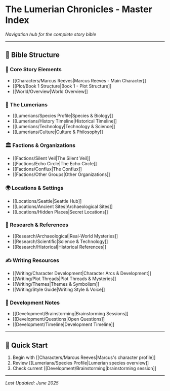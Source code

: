 # The Lumerian Chronicles - Master Index

*Navigation hub for the complete story bible*

---

## 📁 Bible Structure

### 🎯 Core Story Elements
- [[Characters/Marcus Reeves|Marcus Reeves - Main Character]]
- [[Plot/Book 1 Structure|Book 1 - Plot Structure]]
- [[World/Overview|World Overview]]

### 🧬 The Lumerians
- [[Lumerians/Species Profile|Species & Biology]]
- [[Lumerians/History Timeline|Historical Timeline]]
- [[Lumerians/Technology|Technology & Science]]
- [[Lumerians/Culture|Culture & Philosophy]]

### 🏛️ Factions & Organizations
- [[Factions/Silent Veil|The Silent Veil]]
- [[Factions/Echo Circle|The Echo Circle]]
- [[Factions/Conflux|The Conflux]]
- [[Factions/Other Groups|Other Organizations]]

### 🌍 Locations & Settings
- [[Locations/Seattle|Seattle Hub]]
- [[Locations/Ancient Sites|Archaeological Sites]]
- [[Locations/Hidden Places|Secret Locations]]

### 🔬 Research & References
- [[Research/Archaeological|Real-World Mysteries]]
- [[Research/Scientific|Science & Technology]]
- [[Research/Historical|Historical References]]

### ✍️ Writing Resources
- [[Writing/Character Development|Character Arcs & Development]]
- [[Writing/Plot Threads|Plot Threads & Mysteries]]
- [[Writing/Themes|Themes & Symbolism]]
- [[Writing/Style Guide|Writing Style & Voice]]

### 💭 Development Notes
- [[Development/Brainstorming|Brainstorming Sessions]]
- [[Development/Questions|Open Questions]]
- [[Development/Timeline|Development Timeline]]

---

## 🚀 Quick Start
1. Begin with [[Characters/Marcus Reeves|Marcus's character profile]]
2. Review [[Lumerians/Species Profile|Lumerian species overview]]
3. Check current [[Development/Brainstorming|brainstorming session]]

---

*Last Updated: June 2025*